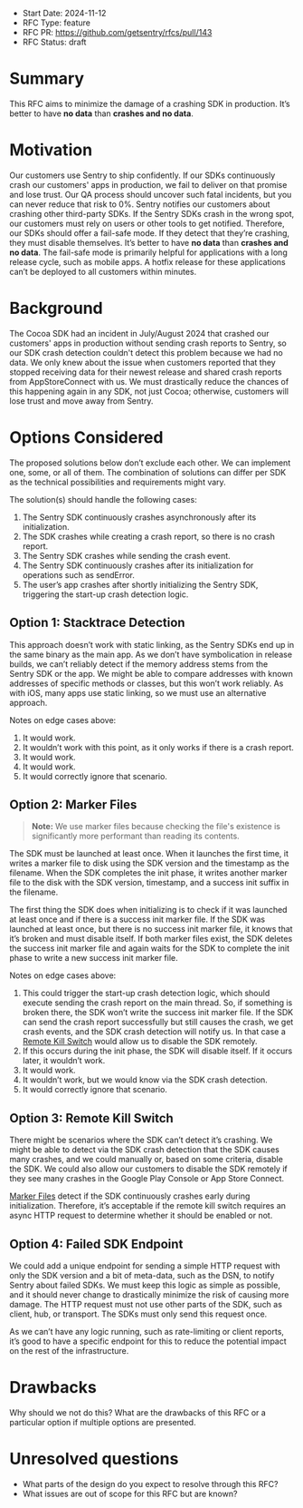 - Start Date: 2024-11-12
- RFC Type: feature
- RFC PR: https://github.com/getsentry/rfcs/pull/143
- RFC Status: draft

# Summary

This RFC aims to minimize the damage of a crashing SDK in production. It’s better to have __no data__ than __crashes and no data__.

# Motivation

Our customers use Sentry to ship confidently. If our SDKs continuously crash our customers' apps
in production, we fail to deliver on that promise and lose trust. Our QA process should uncover
such fatal incidents, but you can never reduce that risk to 0%. Sentry notifies our customers
about crashing other third-party SDKs. If the Sentry SDKs crash in the wrong spot, our customers
must rely on users or other tools to get notified. Therefore, our SDKs should offer a fail-safe
mode. If they detect that they’re crashing, they must disable themselves. It’s better to have __no data__ than __crashes and no data__. The fail-safe mode is primarily helpful for applications with a
long release cycle, such as mobile apps. A hotfix release for these applications can’t be deployed
to all customers within minutes.

# Background

The Cocoa SDK had an incident in July/August 2024 that crashed our customers' apps in production
without sending crash reports to Sentry, so our SDK crash detection couldn't detect this problem
because we had no data. We only knew about the issue when customers reported that they stopped
receiving data for their newest release and shared crash reports from AppStoreConnect with us. We
must drastically reduce the chances of this happening again in any SDK, not just Cocoa; otherwise,
customers will lose trust and move away from Sentry.


# Options Considered

The proposed solutions below don’t exclude each other. We can implement one, some, or all of them. The combination of solutions can differ per SDK as the technical possibilities and requirements might vary.

The solution(s) should handle the following cases:

1. The Sentry SDK continuously crashes asynchronously after its initialization.
2. The SDK crashes while creating a crash report, so there is no crash report.
3. The Sentry SDK crashes while sending the crash event.
4. The Sentry SDK continuously crashes after its initialization for operations such as sendError.
5. The user’s app crashes after shortly initializing the Sentry SDK, triggering the start-up crash detection logic.

## Option 1: Stacktrace Detection

This approach doesn’t work with static linking, as the Sentry SDKs end up in the same binary as the main app. As we don’t have symbolication in release builds, we can’t reliably detect if the memory address stems from the Sentry SDK or the app. We might be able to compare addresses with known addresses of specific methods or classes, but this won’t work reliably. As with iOS, many apps use static linking, so we must use an alternative approach.

Notes on edge cases above:

1. It would work.
2. It wouldn’t work with this point, as it only works if there is a crash report.
3. It would work.
4. It would work.
5. It would correctly ignore that scenario.

## Option 2: Marker Files

> __Note:__
> We use marker files because checking the file's existence is significantly more performant than reading its contents.

The SDK must be launched at least once. When it launches the first time, it writes a marker file to disk using the SDK version and the timestamp as the filename. When the SDK completes the init phase, it writes another marker file to the disk with the SDK version, timestamp, and a success init suffix in the filename.

The first thing the SDK does when initializing is to check if it was launched at least once and if there is a success init marker file. If the SDK was launched at least once, but there is no success init marker file, it knows that it’s broken and must disable itself. If both marker files exist, the SDK deletes the success init marker file and again waits for the SDK to complete the init phase to write a new success init marker file.

Notes on edge cases above:

1. This could trigger the start-up crash detection logic, which should execute sending the crash report on the main thread. So, if something is broken there, the SDK won’t write the success init marker file. If the SDK can send the crash report successfully but still causes the crash, we get crash events, and the SDK crash detection will notify us. In that case a [Remote Kill Switch](https://www.notion.so/Remote-Kill-Switch-12d8b10e4b5d8043b7e0e5f803d97b6b?pvs=21) would allow us to disable the SDK remotely.
2. If this occurs during the init phase, the SDK will disable itself. If it occurs later, it wouldn’t work.
3. It would work.
4. It wouldn’t work, but we would know via the SDK crash detection.
5. It would correctly ignore that scenario.

## Option 3: Remote Kill Switch

There might be scenarios where the SDK can’t detect it’s crashing. We might be able to detect via the SDK crash detection that the SDK causes many crashes, and we could manually or, based on some criteria, disable the SDK. We could also allow our customers to disable the SDK remotely if they see many crashes in the Google Play Console or App Store Connect.

[Marker Files](https://www.notion.so/Marker-Files-12d8b10e4b5d80929f7de15e5f929683?pvs=21) detect if the SDK continuously crashes early during initialization. Therefore, it’s acceptable if the remote kill switch requires an async HTTP request to determine whether it should be enabled or not.

## Option 4: Failed SDK Endpoint

We could add a unique endpoint for sending a simple HTTP request with only the SDK version and a bit of meta-data, such as the DSN, to notify Sentry about failed SDKs. We must keep this logic as simple as possible, and it should never change to drastically minimize the risk of causing more damage. The HTTP request must not use other parts of the SDK, such as client, hub, or transport. The SDKs must only send this request once. 

As we can’t have any logic running, such as rate-limiting or client reports, it’s good to have a specific endpoint for this to reduce the potential impact on the rest of the infrastructure.

# Drawbacks

Why should we not do this? What are the drawbacks of this RFC or a particular option if
multiple options are presented.

# Unresolved questions

- What parts of the design do you expect to resolve through this RFC?
- What issues are out of scope for this RFC but are known?
